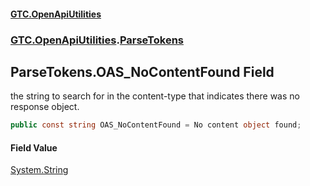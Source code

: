 #### [GTC.OpenApiUtilities](GTC.HttpUtilities.md 'GTC.HttpUtilities')
### [GTC.OpenApiUtilities](GTC.HttpUtilities.md#GTC.OpenApiUtilities 'GTC.OpenApiUtilities').[ParseTokens](GTC.HttpUtilities.md#GTC.OpenApiUtilities.ParseTokens 'GTC.OpenApiUtilities.ParseTokens')

## ParseTokens.OAS_NoContentFound Field

the string to search for in the content-type that indicates there was no response object.

```csharp
public const string OAS_NoContentFound = No content object found;
```

#### Field Value
[System.String](https://docs.microsoft.com/en-us/dotnet/api/System.String 'System.String')